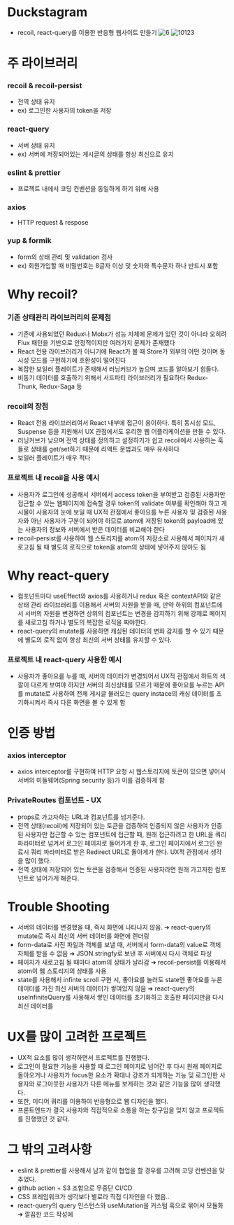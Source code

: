 # Duckstagram
- recoil, react-query를 이용한 반응형 웹사이트 만들기
![6](https://user-images.githubusercontent.com/55455103/173968229-b7aa218b-c560-445c-ab51-0e310668e50a.gif)
![10123](https://user-images.githubusercontent.com/55455103/174459459-0ecd2a9d-2eae-4b48-9d3a-326e82b4ede4.gif)


# 주 라이브러리
### recoil & recoil-persist
- 전역 상태 유지 
- ex) 로그인한 사용자의 token을 저장
### react-query
- 서버 상태 유지
- ex) 서버에 저장되어있는 게시글의 상태를 항상 최신으로 유지
### eslint & prettier
- 프로젝트 내에서 코딩 컨벤션을 동일하게 하기 위해 사용
### axios
- HTTP request & respose
### yup & formik
- form의 상태 관리 및 validation 검사
- ex) 회원가입할 때 비밀번호는 8글자 이상 및 숫자와 특수문자 하나 반드시 포함

# Why recoil?
### 기존 상태관리 라이브러리의 문제점
- 기존에 사용되었던 Redux나 Mobx가 성능 자체에 문제가 있던 것이 아니라 오히려 Flux 패턴을 기반으로 안정적이지만 여러가지 문제가 존재했다
- React 전용 라이브러리가 아니기에 React가 볼 때 Store가 외부의 어떤 것이며 동시성 모드를 구현하기에 호환성이 떨어진다
- 복잡한 보일러 플레이트가 존재해서 러닝커브가 높으며 코드를 알아보기 힘들다.
- 비동기 데이터를 호출하기 위해서 서드파티 라이브러리가 필요하다 Redux-Thunk, Redux-Saga 등
### recoil의 장점
- React 전용 라이브러리여서 React 내부에 접근이 용이하다. 특히 동시성 모드, Suspense 등을 지원해서 UX 관점에서도 유리한 웹 어플리케이션을 만들 수 있다.
- 러닝커브가 낮으며 전역 상태를 정의하고 설정하기가 쉽고 recoil에서 사용하는 훅들로 상태를 get/set하기 때문에 리액트 문법과도 매우 유사하다
- 보일러 플레이트가 매우 적다
### 프로젝트 내 recoil을 사용 예시
- 사용자가 로그인에 성공해서 서버에서 access token을 부여받고 검증된 사용자만 접근할 수 있는 웹페이지에 접속할 경우 token의 validate 여부를 확인해야 하고 게시물이 사용자의 눈에 보일 때 UX적 관점에서 좋아요를 누른 사용자 및 검증된 사용자와 아닌 사용자가 구분이 되어야 하므로 atom에 저장된 token의 payload에 있는 사용자의 정보와 서버에서 받은 데이터를 비교해야 한다
- recoil-persist를 사용하여 웹 스토리지를 atom의 저장소로 사용해서 페이지가 새로고침 될 때 별도의 로직으로 token을 atom의 상태에 넣어주지 않아도 됨

# Why react-query
- 컴포넌트마다 useEffect와 axios를 사용하거나 redux 혹은 contextAPI와 같은 상태 관리 라이브러리를 이용해서 서버의 자원을 받을 때, 만약 하위의 컴포넌트에서 서버의 자원을 변경하면 상위의 컴포넌트는 변경을 감지하기 위해 강제로 페이지를 새로고침 하거나 별도의 복잡한 로직을 짜야한다.
- react-query의 mutate를 사용하면 캐싱된 데이터의 변화 감지를 할 수 있기 때문에 별도의 로직 없이 항상 최신의 서버 상태를 유지할 수 있다.
### 프로젝트 내 react-query 사용한 예시
- 사용자가 좋아요를 누를 때, 서버의 데이터가 변경되어서 UX적 관점에서 하트의 색깔이 다르게 보여야 하지만 서버의 최신상태를 모르기 때문에 좋아요를 누르는 API를 mutate로 사용하여 전체 게시글 불러오는 query instace의 캐싱 데이터를 초기화시켜서 즉시 다른 화면을 볼 수 있게 함

# 인증 방법
### axios interceptor
- axios interceptor를 구현하여 HTTP 요청 시 웹스토리지에 토큰이 있으면 넣어서 서버의 미들웨어(Spring security 등)가 이를 검증하게 함
### PrivateRoutes 컴포넌트 - UX
- props로 가고자하는 URL과 컴포넌트를 넘겨준다.
- 전역 상태(recoil)에 저장되어 있는 토큰을 검증하여 인증되지 않은 사용자가 인증된 사용자만 접근할 수 있는 컴포넌트에 접근할 때, 원래 접근하려고 한 URL을 쿼리 파라미터로 넘겨서 로그인 페이지로 들어가게 한 후, 로그인 페이지에서 로그인 완료시 쿼리 파라미터로 받은 Redirect URL로 돌아게가 한다. UX적 관점에서 생각을 많이 했다.
- 전역 상태에 저장되어 있는 토큰을 검증해서 인증된 사용자라면 원래 가고자한 컴포넌트로 넘어가게 해준다.

# Trouble Shooting
- 서버의 데이터를 변경했을 때, 즉시 화면에 나타나지 않음. ➔ react-query의 mutate로 즉시 최신의 서버 데이터를 화면에 렌더링
- form-data로 사진 파일과 객체를 보낼 때, 서버에서 form-data의 value로 객체 자체를 받을 수 없음 ➔ JSON.stringfy로 보낸 후 서버에서 다시 객체로 파싱
- 페이지가 새로고침 될 때마다 atom의 상태가 날라감 ➔ recoil-persist를 이용해서 atom이 웹 스토리지의 상태를 사용
- state를 사용해서 infinte scroll 구현 시, 좋아요를 눌러도 state엔 좋아요를 누른 데이터를 가진 최신 서버의 데이터가 쌓여있지 않음 ➔ react-query의 useInfiniteQuery를 사용해서 쌓인 데이터를 초기화하고 호출한 페이지만큼 다시 최신 데이터를 

# UX를 많이 고려한 프로젝트
- UX적 요소를 많이 생각하면서 프로젝트를 진행했다. 
- 로그인이 필요한 기능을 사용할 때 로그인 페이지로 넘어간 후 다시 원래 페이지로 돌아오거나 사용자가 focus한 요소가 확대나 강조가 되게하는 기능 및 로그인한 사용자와 로그아웃한 사용자가 다른 메뉴를 보게하는 것과 같은 기능을 많이 생각했다.
- 또한, 미디어 쿼리를 이용하여 반응형으로 웹 디자인을 했다.
- 프론트엔드가 결국 사용자와 직접적으로 소통을 하는 창구임을 잊지 않고 프로젝트를 진행했던 것 같다.


# 그 밖의 고려사항
- eslint & prettier를 사용해서 남과 같이 협업을 할 경우를 고려해 코딩 컨벤션을 맞추었다.
- github action + S3 조합으로 무중단 CI/CD
- CSS 프레임워크가 생각보다 별로라 직접 디자인을 다 했음..
- react-query의 query 인스턴스와 useMutation을 커스텀 훅으로 묶어서 모듈화 ➔ 깔끔한 코드 작성에 


